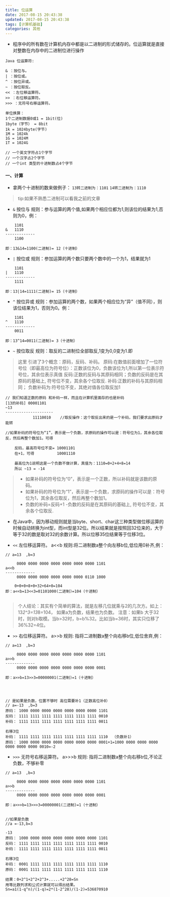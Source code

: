```yaml
---
title: 位运算
date: 2017-08-15 20:43:38
updated: 2017-08-15 20:43:38
tags: [计算机基础]
categories: 其他
---
```

- 程序中的所有数在计算机内存中都是以二进制的形式储存的。位运算就是直接对整数在内存中的二进制位进行操作


```
Java 位运算符:

& ：按位与。
| ：按位或。
^ ：按位异或。
~ ：按位取反。
<< ：左位移运算符。
>> ：右位移运算符。
>>> ：无符号右移运算符。

单位换算：
1个二进制数据0或1 = 1bit(位)
1byte（字节） = 8bit
1k = 1024byte(字节)
1M = 1024k
1G = 1024M
1T = 1024G

// 一个英文字符占1个字节
// 一个汉字占2个字节
// 一个int 类型的十进制数占4个字节
```


<!--more-->

#### 一、计算
- 拿两个十进制的数来做例子：
`13转二进制为：1101`
`14转二进制为：1110`

> tip:如果不熟悉二进制可以看我之前的文章

- `&` 按位与
规则：参与运算的两个值,如果两个相应位都为1,则该位的结果为1,否则为0，例：
```
	1101
&   1110
-------------
	1100

即：13&14=1100(二进制)= 12（十进制）
```


- `|` 按位或
规则：参加运算的两个数只要两个数中的一个为1，结果就为1
```
	1101
|   1110
-------------
	1111

即：13|14=1111(二进制)= 15（十进制）

```


- `^` 按位异或
规则：参加运算的两个数，如果两个相应位为“异”（值不同），则该位结果为1，否则为0。例：
```
	1101
^   1110
-------------
	0011

即：13^14=0011(二进制)= 3（十进制）

```


- `~` 按位取反
规则：取反的二进制位全部取反,1变为0,0变为1.即
> 这里 引进了3个概念：原码，反码、补码。
> 原码:在数值前面增加了一位符号位（即最高位为符号位）：正数该位为0，负数该位为1,所以第一位表示符号位，其余位表示真值
> 反码:正数的反码与其原码相同；负数的反码是在其原码的基础上, 符号位不变，其余各个位取反.
> 补码:正数的补码与其原码相同； 负数补码为:符号位不变，其绝对值各位取反加1


```
// 我们知道正数的原码 和补码一样，而且在计算机里面存的也是补码
[13的补码]	00001101
~13   
---------------------
			11110010	//取反操作：这个取反出来的是一个补码，我们要求出原码才能转

//如果补码的符号位为“1”，表示是一个负数，求原码的操作可以是：符号位为1，其余各位取反，然后再整个数加1。可得

	反码，最高符号位不变= 10001101
	在+1，可得 			10001110

	最高位为1说明这是一个负数不做计算，真值为：1110=0+2+4+8=14
	所以 ~13 = -14
```

> - 如果补码的符号位为“0”，表示是一个正数，所以补码就是该数的原码。
> - 如果补码的符号位为“1”，表示是一个负数，求原码的操作可以是：符号位为1，其余各位取反，然后再整个数加1。
> - 负数的补码=反码+1
> -负数的反码是在其原码的基础上, 符号位不变，其余各个位取反.



- 在Java中，因为移动规则就是当byte、short、char这三种类型做位移运算的时候自动转换为int型，而int型是32位。所以结果就是按照回32位来的，大于等于32的数是取对32的余数计算。所以位移35位结果等于位移3位。



- `<<` 左位移运算符。
a<<b 规则:将二进制数a整个向左移b位,低位用0补齐,例：
```
// a=13  ,b=3

	 0000 0000 0000 0000 0000 0000 0000 1101
a<<b
-------------
	 0000 0000 0000 0000 0000 0000 0110 1000 

	0+0+0+8+0+32+64+0=104
即：a<<b=13<<3=01101000(二进制)=104（十进制）


```
> 个人结论：其实有个简单的算法，就是左移几位就乘与2的几次方。如上：13*2^3=13*8=104， 如果a为负数，结果也为负数。
> 注意：如果b 大于32时，则对b取模。当b>32时，b=b%32。比如当b=36时，其实只位移了36%32=4位。


- `>>` 右位移运算符。
a>>b 规则: 指将二进制数a整个向右移b位,低位舍弃,例：
```
// a=13  ,b=3

	 0000 0000 0000 0000 0000 0000 0000 1101
a>>b
-------------
	 0000 0000 0000 0000 0000 0000 0000 0001 

即：a>>b=13>>3=00000001(二进制)=1（十进制）




// 是如果是负数，位置不够时 高位需要补1（正数高位补0）
// a=-13  ,b=3
原码： 1000 0000 0000 0000 0000 0000 0000 1101
反码： 1111 1111 1111 1111 1111 1111 1111 0010
补码： 1111 1111 1111 1111 1111 1111 1111 0011

右移3位
补码： 1111 1111 1111 1111 1111 1111 1111 1110  （负数补1）
原码： 1000 0000 0000 0000 0000 0000 0000 0001+1=1000 0000 0000 0000 0000 0000 0000 0010=-2

```

- `>>>` 无符号右移运算符。
a>>>b 规则: 指将二进制数a整个向右移b位,不论正负数，不够补零
```
// a=13  ,b=3

	 0000 0000 0000 0000 0000 0000 0000 1101
a>>b
-------------
	 0000 0000 0000 0000 0000 0000 0000 0001 

即：a>>>b=13>>>3=00000001(二进制)=1（十进制）


//如果是负数
//a =-13,b=3

-13
原码： 1000 0000 0000 0000 0000 0000 0000 1101
反码： 1111 1111 1111 1111 1111 1111 1111 0010
补码： 1111 1111 1111 1111 1111 1111 1111 0011

右移3位
补码： 0001 1111 1111 1111 1111 1111 1111 1110
原码： 0001 1111 1111 1111 1111 1111 1111 1110

结果：0+2^1+2^2+2^3+.....+2^28=Sn
用等比数列求和公式计算就可以得出结果。
Sn=a1(1-q^n)/(1-q)=2*(1-2^28)/(1-2)=536870910

```

